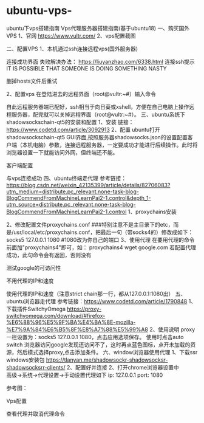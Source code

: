 # ubuntu-vps-
ubuntu下vps搭建指南
Vps代理服务器搭建指南(基于ubuntu18)
一、购买国外VPS
1、官网
https://www.vultr.com/
2、vps配置截图
 
二、配置VPS
1、本机通过ssh连接远程vps(国外服务器)
 
连接成功界面
失败解决办法：
https://liuyanzhao.com/6338.html
连接ssh提示IT IS POSSIBLE THAT SOMEONE IS DOING SOMETHING NASTY
 
删掉hosts文件后重试



2、配置vps
在登陆进去的远程界面（root@vultr:~#）输入命令




自此远程服务器端已配好，ssh相当于向日葵或xshell，方便在自己电脑上操作远程服务器，配完就可以关掉远程界面（root@vultr:~#）。
三、ubuntu系统下shadowsockschain-qt5的安装和配置
1、安装
链接：https://www.codetd.com/article/3092913
2、配置
ubuntu打开shadowsockschain-qt5 GUI界面,按照服务器shadowsocks.json的设置配置客户端（本机电脑）参数，连接远程服务器，一定要成功才能进行后续操作。此时将浏览器设置一下就能访问外网，但终端还不能。

 
客户端配置


 
与vps连接成功
四、ubuntu终端走代理
参考链接：
https://blog.csdn.net/weixin_42135399/article/details/82706083?utm_medium=distribute.pc_relevant.none-task-blog-BlogCommendFromMachineLearnPai2-1.control&depth_1-utm_source=distribute.pc_relevant.none-task-blog-BlogCommendFromMachineLearnPai2-1.control
1、proxychains安装





2、修改配置文件proxychains.conf
###特别注意不是主目录下的etc，而是/usr/local/etc/proxychains.conf，把最后一句（带socks4的）修改成如下：
socks5  127.0.0.1 1080  #1080改为你自己的端口
3、使用代理
在要用代理的命令前面加"proxychains4"即可，如：
proxychains4 wget google.com
若配置代理成功，此句命令会有返回，否则没有
 
测试google的可访问性
 
不用代理的IP和速度
 
使用代理的IP和速度（注意strict chain那一行，都从127.0.0.1:1080出）
五、ubuntu浏览器走代理
参考链接：https://www.codetd.com/article/1790848
1、下载插件SwitchyOmega 
https://proxy-switchyomega.com/download/#firefox-%E6%88%96%E5%9F%BA%E4%BA%8E-mozilla-%E7%9A%84%E6%B5%8F%E8%A7%88%E5%99%A8
2、使用说明
proxy一栏设置为：socks5 127.0.0.1 1080，点击应用选项保存。
使用时点击auto switch 
浏览器访问google发现还访问不了，这时再点蓝色图标，点开未加载的资源，然后模式选择proxy,点击添加条件。
六、window浏览器使用代理
1、下载ssr windows安装包
https://tlanyan.me/shadowsockr-shadowsocksr-shadowsocksrr-clients/
2、配置好并连接
2、打开chrome浏览器设置中  
高级→系统→代理设置→手动设置代理如下
ip:   127.0.0.1
port: 1080


参考图：

 
Vps配置

 
查看代理并取消代理命令
